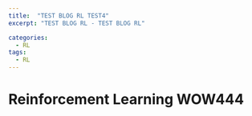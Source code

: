 ```yaml
---
title:  "TEST BLOG RL TEST4"
excerpt: "TEST BLOG RL - TEST BLOG RL"

categories:
  - RL
tags:
  - RL
---
```


# Reinforcement Learning WOW444
